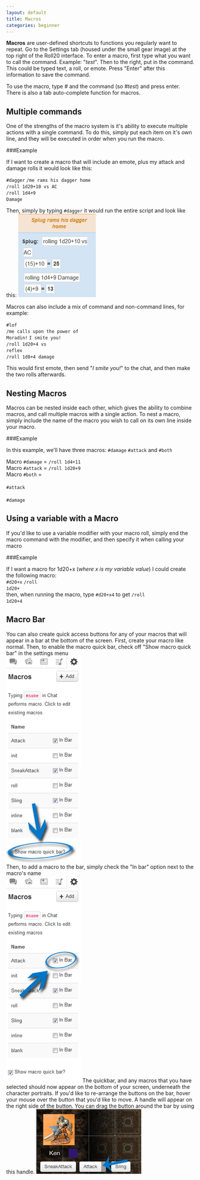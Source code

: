 ```yaml
---
layout: default
title: Macros
categories: beginner
---
```


__Macros__ are user-defined shortcuts to functions you regularly want to repeat.  Go to the Settings tab (housed under the small gear image) at the top right of the Roll20 interface.  To enter a macro, first type what you want to call the command.  Example: "*test*".  Then to the right, put in the command.  This could be typed text, a roll, or emote.  Press "Enter" after this information to save the command.  

  To use the macro, type _#_ and the command (so *#test*) and press enter.  There is also a tab auto-complete function for macros.
  
Multiple commands
--------
One of the strengths of the macro system is it's ability to execute multiple actions with a single command. To do this, simply put each item on it's own line, and they will be executed in order when you run the macro.

###Example

If I want to create a macro that will include an emote, plus my attack and damage rolls it would look like this:

<code>#dagger</code>
<code>/me rams his dagger home</code><br>
<code>/roll 1d20+10  vs AC</code><br>
<code>/roll 1d4+9 Damage</code><br>

Then, simply by typing <code>#dagger</code> it would run the entire script and look like this: <img src="/images/AttackMacro.jpg" />

Macros can also include a mix of command and non-command lines, for example:

<code>#lof</code><br>
<code>/me calls upon the power of Moradin!</code>
<code>I smite you!</code><br>
<code>/roll 1d20+4 vs reflex</code><br>
<code>/roll 1d8+4 damage</code>

This would first emote, then send "<i>I smite you!</i>" to the chat, and then make the two rolls afterwards.


Nesting Macros
--------
Macros can be nested inside each other, which gives the ability to combine macros, and call multiple macros with a single action. To nest a macro, simply include the name of the macro you wish to call on its own line inside your macro.

###Example

In this example, we'll have three macros: <code>#damage</code> <code>#attack</code> and <code>#both</code>

Macro <code>#damage</code> = <code>/roll 1d4+11</code><br>
Macro <code>#attack</code> = <code>/roll 1d20+9</code><br>
Macro <code>#both</code> = <br><br>
<code>#attack</code><br><br>
<code>#damage</code>

Using a variable with a Macro
--------
  If you'd like to use a variable modifier with your macro roll, simply end the macro command with the modifier, and then specify it when calling your macro
  
###Example
  
  If I want a macro for 1d20+x (<i>where x is my variable value</i>) I could create the following macro:<br>
  <code>#d20+x</code> <code>/roll 1d20+</code><br>
  then, when running the macro, type <code>#d20+x</code><code>4</code> to get <code>/roll 1d20+4</code><br>
  
Macro Bar
--------

You can also create quick access buttons for any of your macros that will appear in a bar at the bottom of the screen. First, create your macro like normal. Then, to enable the macro quick bar, check off "Show macro quick bar" in the settings menu<br>
<img src="/images/showquickbar.png" /><br>
Then, to add a macro to the bar, simply check the "In bar" option next to the macro's name<br>
<img src="/images/macroinbar.png" />
The quickbar, and any macros that you have selected should now appear on the bottom of your screen, underneath the character portraits. If you'd like to re-arrange the buttons on the bar, hover your mouse over the button that you'd like to move. A handle will appear on the right side of the button. You can drag the button around the bar by using this handle.
<img src="/images/macrobar.png" />